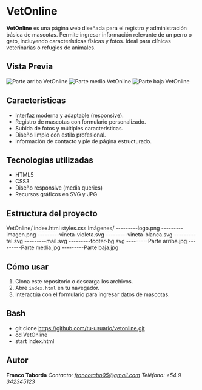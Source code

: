 # VetOnline

**VetOnline** es una página web diseñada para el registro y administración básica de mascotas. Permite ingresar información relevante de un perro o gato, incluyendo características físicas y fotos. Ideal para clínicas veterinarias o refugios de animales.

## Vista Previa

![Parte arriba VetOnline](Imágenes/Parte%20arriba.jpg)
![Parte medio VetOnline](Imágenes/Parte%20media.jpg)
![Parte baja VetOnline](Imágenes/Parte%20baja.jpg)


## Características

- Interfaz moderna y adaptable (responsive).
- Registro de mascotas con formulario personalizado.
- Subida de fotos y múltiples características.
- Diseño limpio con estilo profesional.
- Información de contacto y pie de página estructurado.

## Tecnologías utilizadas

- HTML5
- CSS3
- Diseño responsive (media queries)
- Recursos gráficos en SVG y JPG

## Estructura del proyecto

VetOnline/
index.html
styles.css
Imágenes/
---------logo.png
---------imagen.png
---------vineta-violeta.svg
---------vineta-blanca.svg
---------tel.svg
---------mail.svg
---------footer-bg.svg
---------Parte arriba.jpg
---------Parte media.jpg
---------Parte baja.jpg

## Cómo usar

1. Clona este repositorio o descarga los archivos.
2. Abre `index.html` en tu navegador.
3. Interactúa con el formulario para ingresar datos de mascotas.

## Bash
 - git clone https://github.com/tu-usuario/vetonline.git
 - cd VetOnline
 - start index.html

## Autor
**Franco Taborda**
*Contacto: francotabo05@gmail.com*
*Teléfono: +54 9 342345123*